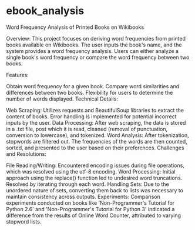 # ebook_analysis

Word Frequency Analysis of Printed Books on Wikibooks

Overview:
This project focuses on deriving word frequencies from printed books available on Wikibooks. The user inputs the book's name, and the system provides a word frequency analysis. Users can either analyze a single book's word frequency or compare the word frequency between two books.

Features:

Obtain word frequency for a given book.
Compare word similarities and differences between two books.
Flexibility for users to determine the number of words displayed.
Technical Details:

Web Scraping: Utilizes requests and BeautifulSoup libraries to extract the content of books. Error handling is implemented for potential incorrect inputs by the user.
Data Processing: After web scraping, the data is stored in a .txt file, post which it is read, cleaned (removal of punctuation, conversion to lowercase), and tokenized.
Word Analysis: After tokenization, stopwords are filtered out. The frequencies of the words are then counted, sorted, and presented to the user based on their preferences.
Challenges and Resolutions:

File Reading/Writing: Encountered encoding issues during file operations, which was resolved using the utf-8 encoding.
Word Processing: Initial approach using the replace() function led to undesired word truncations. Resolved by iterating through each word.
Handling Sets: Due to the unordered nature of sets, converting them back to lists was necessary to maintain consistency across outputs.
Experiments:
Comparison experiments conducted on books like 'Non-Programmer's Tutorial for Python 2.6' and 'Non-Programmer's Tutorial for Python 3' indicated a difference from the results of Online Word Counter, attributed to varying stopword lists.

